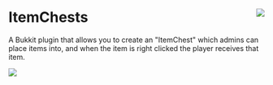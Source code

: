 ItemChests <img src = "http://dev.bukkit.org/thumbman/images/55/897/100x100/itemchests_zpsb2464b4e.png.-m1.png" align = "right" style = "display: inline">
===========

A Bukkit plugin that allows you to create an "ItemChest" which admins can place items into, and when the item is right clicked the player receives that item.

<a href = "http://dev.bukkit.org/server-mods/item-chests/"><img src = "http://i.imgur.com/gDb1R.png" /></a>


